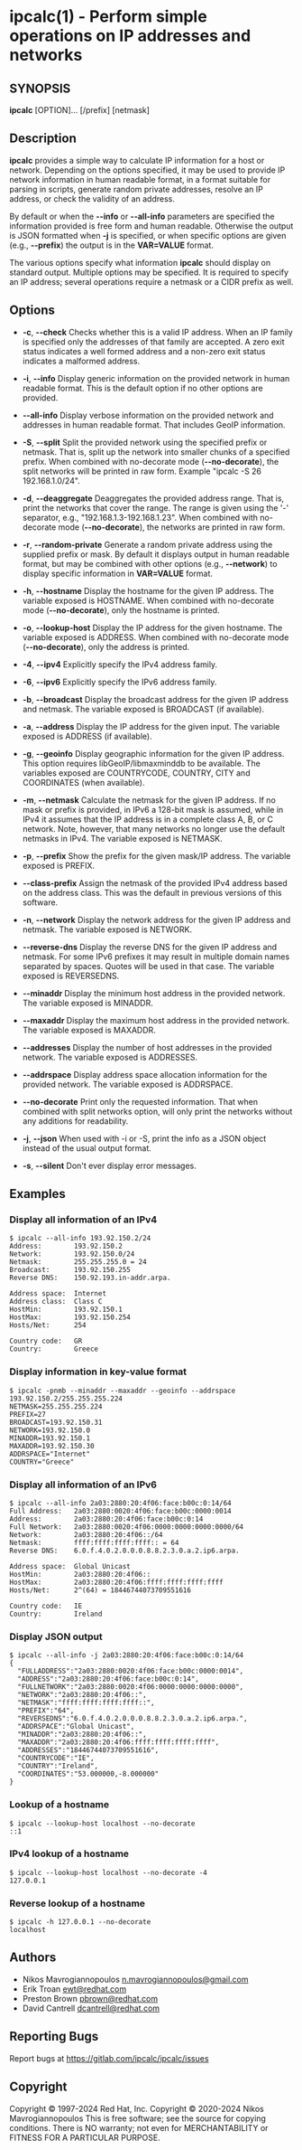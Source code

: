 # ipcalc(1) - Perform simple operations on IP addresses and networks

## SYNOPSIS
**ipcalc** [OPTION]... <IP address>[/prefix] [netmask]


## Description

**ipcalc** provides a simple way to calculate IP information for a host
or network. Depending on the options specified, it may be used to provide
IP network information in human readable format, in a format suitable for
parsing in scripts, generate random private addresses, resolve an IP address,
or check the validity of an address.

By default or when the **--info** or **--all-info** parameters
are specified the information provided is free form and human readable.
Otherwise the output is JSON formatted when **-j** is specified,
or when specific options are given (e.g., **--prefix**) the output is
in the **VAR=VALUE** format.

The various options specify what information **ipcalc** should display
on standard output. Multiple options may be specified.  It is required
to specify an IP address; several operations require
a netmask or a CIDR prefix as well.


## Options

* **-c**, **--check**
  Checks whether this is a valid IP address. When an IP family is specified
  only the addresses of that family are accepted. A zero exit status
  indicates a well formed address and a non-zero exit status indicates a
  malformed address.

* **-i**, **--info**
  Display generic information on the provided network in human readable format.
  This is the default option if no other options are provided.

* **--all-info**
  Display verbose information on the provided network and addresses in human
  readable format. That includes GeoIP information.

* **-S**, **--split**
  Split the provided network using the specified prefix or netmask. That is,
  split up the network into smaller chunks of a specified prefix. When
  combined with no-decorate mode (**--no-decorate**), the split networks
  will be printed in raw form. Example "ipcalc -S 26 192.168.1.0/24".

* **-d**, **--deaggregate**
  Deaggregates the provided address range. That is, print the networks that
  cover the range. The range is given using the '-' separator, e.g.,
  "192.168.1.3-192.168.1.23". When combined with no-decorate mode
  (**--no-decorate**), the networks are printed in raw form.

* **-r**, **--random-private**
  Generate a random private address using the supplied prefix or mask. By default
  it displays output in human readable format, but may be combined with
  other options (e.g., **--network**) to display specific information in
  **VAR=VALUE** format.

* **-h**, **--hostname**
  Display the hostname for the given IP address.
  The variable exposed is HOSTNAME. When combined with no-decorate mode
  (**--no-decorate**), only the hostname is printed.

* **-o**, **--lookup-host**
  Display the IP address for the given hostname.
  The variable exposed is ADDRESS. When combined with no-decorate mode
  (**--no-decorate**), only the address is printed.

* **-4**, **--ipv4**
  Explicitly specify the IPv4 address family.

* **-6**, **--ipv6**
  Explicitly specify the IPv6 address family.

* **-b**, **--broadcast**
  Display the broadcast address for the given IP address and netmask.
  The variable exposed is BROADCAST (if available).

* **-a**, **--address**
  Display the IP address for the given input.
  The variable exposed is ADDRESS (if available).

* **-g**, **--geoinfo**
  Display geographic information for the given IP address. This option
  requires libGeoIP/libmaxminddb to be available. The variables exposed are
  COUNTRYCODE, COUNTRY, CITY and COORDINATES (when available).

* **-m**, **--netmask**
  Calculate the netmask for the given IP address. If no mask or prefix
  is provided, in IPv6 a 128-bit mask is assumed, while in IPv4 it assumes
  that the IP address is in a complete class A, B, or C network. Note,
  however, that many networks no longer use the default netmasks in IPv4.
  The variable exposed is NETMASK.

* **-p**, **--prefix**
  Show the prefix for the given mask/IP address.
  The variable exposed is PREFIX.

* **--class-prefix**
  Assign the netmask of the provided IPv4 address based on the address
  class. This was the default in previous versions of this software.

* **-n**, **--network**
  Display the network address for the given IP address and netmask.
  The variable exposed is NETWORK.

* **--reverse-dns**
  Display the reverse DNS for the given IP address and netmask.
  For some IPv6 prefixes it may result in multiple domain names separated
  by spaces. Quotes will be used in that case.
  The variable exposed is REVERSEDNS.

* **--minaddr**
  Display the minimum host address in the provided network.
  The variable exposed is MINADDR.

* **--maxaddr**
  Display the maximum host address in the provided network.
  The variable exposed is MAXADDR.

* **--addresses**
  Display the number of host addresses in the provided network.
  The variable exposed is ADDRESSES.

* **--addrspace**
  Display address space allocation information for the provided network.
  The variable exposed is ADDRSPACE.

* **--no-decorate**
  Print only the requested information. That when combined with
  split networks option, will only print the networks without any
  additions for readability.

* **-j**, **--json**
  When used with -i or -S, print the info as a JSON object
  instead of the usual output format.

* **-s**, **--silent**
  Don't ever display error messages.


## Examples

### Display all information of an IPv4

    $ ipcalc --all-info 193.92.150.2/24
    Address:        193.92.150.2
    Network:        193.92.150.0/24
    Netmask:        255.255.255.0 = 24
    Broadcast:      193.92.150.255
    Reverse DNS:    150.92.193.in-addr.arpa.

    Address space:  Internet
    Address class:  Class C
    HostMin:        193.92.150.1
    HostMax:        193.92.150.254
    Hosts/Net:      254
    
    Country code:   GR
    Country:        Greece

### Display information in key-value format

    $ ipcalc -pnmb --minaddr --maxaddr --geoinfo --addrspace 193.92.150.2/255.255.255.224
    NETMASK=255.255.255.224
    PREFIX=27
    BROADCAST=193.92.150.31
    NETWORK=193.92.150.0
    MINADDR=193.92.150.1
    MAXADDR=193.92.150.30
    ADDRSPACE="Internet"
    COUNTRY="Greece"

### Display all information of an IPv6

    $ ipcalc --all-info 2a03:2880:20:4f06:face:b00c:0:14/64
    Full Address:   2a03:2880:0020:4f06:face:b00c:0000:0014
    Address:        2a03:2880:20:4f06:face:b00c:0:14
    Full Network:   2a03:2880:0020:4f06:0000:0000:0000:0000/64
    Network:        2a03:2880:20:4f06::/64
    Netmask:        ffff:ffff:ffff:ffff:: = 64
    Reverse DNS:    6.0.f.4.0.2.0.0.0.8.8.2.3.0.a.2.ip6.arpa.
    
    Address space:  Global Unicast
    HostMin:        2a03:2880:20:4f06::
    HostMax:        2a03:2880:20:4f06:ffff:ffff:ffff:ffff
    Hosts/Net:      2^(64) = 18446744073709551616
    
    Country code:   IE
    Country:        Ireland

### Display JSON output

    $ ipcalc --all-info -j 2a03:2880:20:4f06:face:b00c:0:14/64
    {
      "FULLADDRESS":"2a03:2880:0020:4f06:face:b00c:0000:0014",
      "ADDRESS":"2a03:2880:20:4f06:face:b00c:0:14",
      "FULLNETWORK":"2a03:2880:0020:4f06:0000:0000:0000:0000",
      "NETWORK":"2a03:2880:20:4f06::",
      "NETMASK":"ffff:ffff:ffff:ffff::",
      "PREFIX":"64",
      "REVERSEDNS":"6.0.f.4.0.2.0.0.0.8.8.2.3.0.a.2.ip6.arpa.",
      "ADDRSPACE":"Global Unicast",
      "MINADDR":"2a03:2880:20:4f06::",
      "MAXADDR":"2a03:2880:20:4f06:ffff:ffff:ffff:ffff",
      "ADDRESSES":"18446744073709551616",
      "COUNTRYCODE":"IE",
      "COUNTRY":"Ireland",
      "COORDINATES":"53.000000,-8.000000"
    }

### Lookup of a hostname

    $ ipcalc --lookup-host localhost --no-decorate
    ::1

### IPv4 lookup of a hostname

    $ ipcalc --lookup-host localhost --no-decorate -4
    127.0.0.1

### Reverse lookup of a hostname

    $ ipcalc -h 127.0.0.1 --no-decorate
    localhost

## Authors
* Nikos Mavrogiannopoulos <n.mavrogiannopoulos@gmail.com>
* Erik Troan <ewt@redhat.com>
* Preston Brown <pbrown@redhat.com>
* David Cantrell <dcantrell@redhat.com>

## Reporting Bugs

Report bugs at https://gitlab.com/ipcalc/ipcalc/issues

## Copyright

Copyright © 1997-2024 Red Hat, Inc.
Copyright © 2020-2024 Nikos Mavrogiannopoulos
This is free software; see the source for copying conditions.  There is NO
warranty; not even for MERCHANTABILITY or FITNESS FOR A PARTICULAR
PURPOSE.
